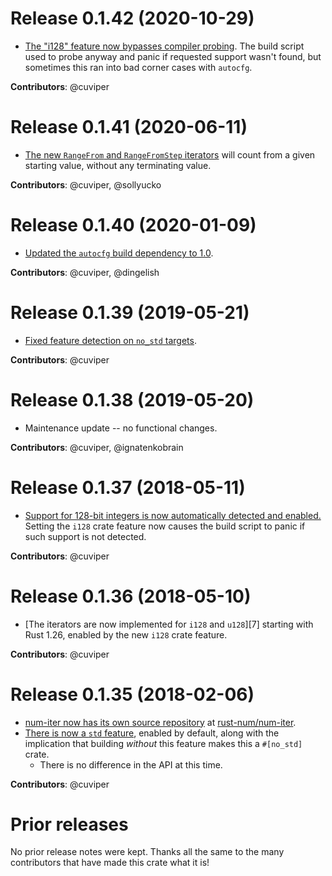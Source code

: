 # Release 0.1.42 (2020-10-29)

- [The "i128" feature now bypasses compiler probing][20]. The build script
  used to probe anyway and panic if requested support wasn't found, but
  sometimes this ran into bad corner cases with `autocfg`.

**Contributors**: @cuviper

[20]: https://github.com/rust-num/num-iter/pull/20

# Release 0.1.41 (2020-06-11)

- [The new `RangeFrom` and `RangeFromStep` iterators][18] will count from a
  given starting value, without any terminating value.

**Contributors**: @cuviper, @sollyucko

[18]: https://github.com/rust-num/num-iter/pull/18

# Release 0.1.40 (2020-01-09)

- [Updated the `autocfg` build dependency to 1.0][14].

**Contributors**: @cuviper, @dingelish

[14]: https://github.com/rust-num/num-iter/pull/14

# Release 0.1.39 (2019-05-21)

- [Fixed feature detection on `no_std` targets][11].

**Contributors**: @cuviper

[11]: https://github.com/rust-num/num-iter/pull/11

# Release 0.1.38 (2019-05-20)

- Maintenance update -- no functional changes.

**Contributors**: @cuviper, @ignatenkobrain

# Release 0.1.37 (2018-05-11)

- [Support for 128-bit integers is now automatically detected and enabled.][5]
  Setting the `i128` crate feature now causes the build script to panic if such
  support is not detected.

**Contributors**: @cuviper

[5]: https://github.com/rust-num/num-iter/pull/5

# Release 0.1.36 (2018-05-10)

- [The iterators are now implemented for `i128` and `u128`][7] starting with
  Rust 1.26, enabled by the new `i128` crate feature.

**Contributors**: @cuviper

[4]: https://github.com/rust-num/num-iter/pull/4

# Release 0.1.35 (2018-02-06)

- [num-iter now has its own source repository][num-356] at [rust-num/num-iter][home].
- [There is now a `std` feature][2], enabled by default, along with the implication
  that building *without* this feature makes this a `#[no_std]` crate.
  - There is no difference in the API at this time.

**Contributors**: @cuviper

[home]: https://github.com/rust-num/num-iter
[num-356]: https://github.com/rust-num/num/pull/356
[2]: https://github.com/rust-num/num-iter/pull/2


# Prior releases

No prior release notes were kept.  Thanks all the same to the many
contributors that have made this crate what it is!


